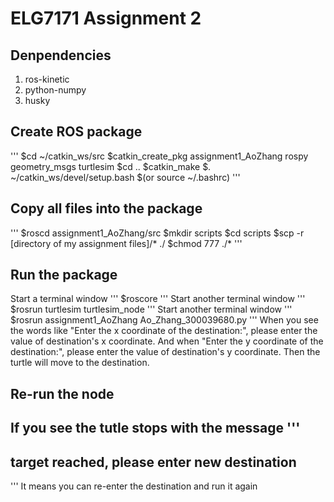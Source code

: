 # ELG7171 Assignment 2

## Denpendencies
1. ros-kinetic
2. python-numpy
3. husky

## Create ROS package
'''
$cd ~/catkin_ws/src
$catkin_create_pkg assignment1_AoZhang rospy geometry_msgs turtlesim
$cd ..
$catkin_make
$. ~/catkin_ws/devel/setup.bash 
$(or source ~/.bashrc)
'''

## Copy all files into the package
'''
$roscd assignment1_AoZhang/src
$mkdir scripts
$cd scripts
$scp -r [directory of my assignment files]/* ./
$chmod 777 ./*
'''

## Run the package
Start a terminal window
'''
$roscore
'''
Start another terminal window
'''
$rosrun turtlesim turtlesim_node
'''
Start another terminal window
'''
$rosrun assignment1_AoZhang Ao_Zhang_300039680.py
'''
When you see the words like "Enter the x coordinate of the destination:", please enter
the value of destination's x coordinate. And when "Enter the y coordinate of the destination:", 
please enter the value of destination's y coordinate.
Then the turtle will move to the destination.

## Re-run the node
If you see the tutle stops with the message
'''
----------------------------------------------
target reached, please enter new destination
----------------------------------------------
'''
It means you can re-enter the destination and run it again
